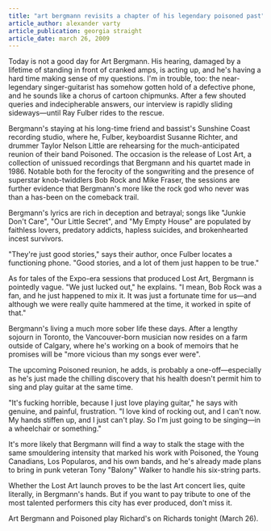 ```yaml
---
title: "art bergmann revisits a chapter of his legendary poisoned past"
article_author: alexander varty
article_publication: georgia straight
article_date: march 26, 2009
---
```

Today is not a good day for Art Bergmann. His hearing, damaged by a lifetime of standing in front of cranked amps, is acting up, and he's having a hard time making sense of my questions. I'm in trouble, too: the near-legendary singer-guitarist has somehow gotten hold of a defective phone, and he sounds like a chorus of cartoon chipmunks. After a few shouted queries and indecipherable answers, our interview is rapidly sliding sideways&mdash;until Ray Fulber rides to the rescue.  
  
Bergmann's staying at his long-time friend and bassist's Sunshine Coast recording studio, where he, Fulber, keyboardist Susanne Richter, and drummer Taylor Nelson Little are rehearsing for the much-anticipated reunion of their band Poisoned. The occasion is the release of Lost Art, a collection of unissued recordings that Bergmann and his quartet made in 1986. Notable both for the ferocity of the songwriting and the presence of superstar knob-twiddlers Bob Rock and Mike Fraser, the sessions are further evidence that Bergmann's more like the rock god who never was than a has-been on the comeback trail.  
  
Bergmann's lyrics are rich in deception and betrayal; songs like "Junkie Don't Care", "Our Little Secret", and "My Empty House" are populated by faithless lovers, predatory addicts, hapless suicides, and brokenhearted incest survivors.  
  
"They're just good stories," says their author, once Fulber locates a functioning phone. "Good stories, and a lot of them just happen to be true."  
  
As for tales of the Expo-era sessions that produced Lost Art, Bergmann is pointedly vague. "We just lucked out," he explains. "I mean, Bob Rock was a fan, and he just happened to mix it. It was just a fortunate time for us&mdash;and although we were really quite hammered at the time, it worked in spite of that."  
  
Bergmann's living a much more sober life these days. After a lengthy sojourn in Toronto, the Vancouver-born musician now resides on a farm outside of Calgary, where he's working on a book of memoirs that he promises will be "more vicious than my songs ever were".  
  
The upcoming Poisoned reunion, he adds, is probably a one-off&mdash;especially as he's just made the chilling discovery that his health doesn't permit him to sing and play guitar at the same time.  
  
"It's fucking horrible, because I just love playing guitar," he says with genuine, and painful, frustration. "I love kind of rocking out, and I can't now. My hands stiffen up, and I just can't play. So I'm just going to be singing&mdash;in a wheelchair or something."  
  
It's more likely that Bergmann will find a way to stalk the stage with the same smouldering intensity that marked his work with Poisoned, the Young Canadians, Los Popularos, and his own bands, and he's already made plans to bring in punk veteran Tony "Balony" Walker to handle his six-string parts.  
  
Whether the Lost Art launch proves to be the last Art concert lies, quite literally, in Bergmann's hands. But if you want to pay tribute to one of the most talented performers this city has ever produced, don't miss it.  
  
Art Bergmann and Poisoned play Richard's on Richards tonight (March 26).  
